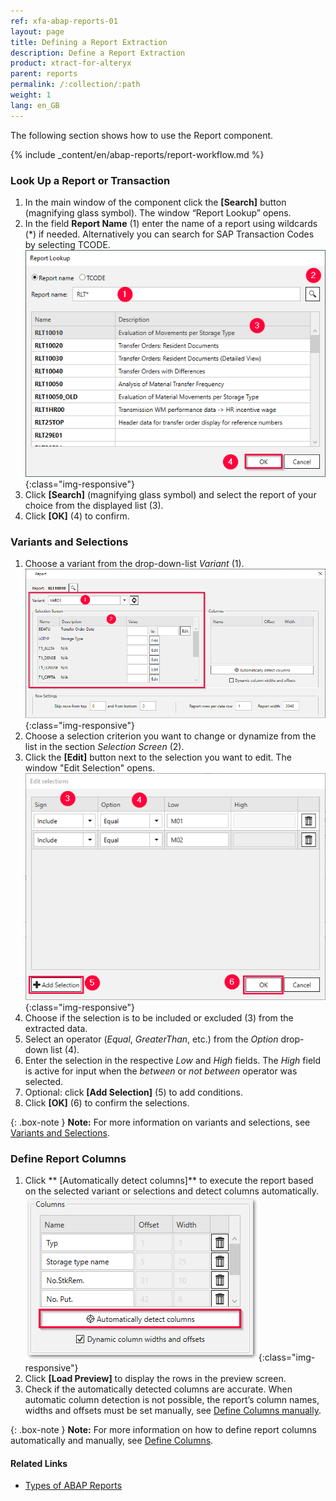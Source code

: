 ```yaml
---
ref: xfa-abap-reports-01
layout: page
title: Defining a Report Extraction
description: Define a Report Extraction
product: xtract-for-alteryx
parent: reports
permalink: /:collection/:path
weight: 1
lang: en_GB
---
```




The following section shows how to use the Report component. <br>

{% include _content/en/abap-reports/report-workflow.md %}

### Look Up a Report or Transaction
1. In the main window of the component click the **[Search]** button (magnifying glass symbol). The window “Report Lookup” opens.
2. In the field **Report Name** (1) enter the name of a report using wildcards (*) if needed. Alternatively you can search for SAP Transaction Codes by selecting TCODE.
![Look-Up-Report](/img/content/Look-Up-Report.png){:class="img-responsive"}
3. Click **[Search]** (magnifying glass symbol) and select the report of your choice from the displayed list (3).
4. Click **[OK]** (4) to confirm.


### Variants and Selections

1. Choose a variant from the drop-down-list *Variant* (1). <br>
![Report-Variants-Section](/img/content/Report-Variants-Selection.png){:class="img-responsive"}
2. Choose a selection criterion you want to change or dynamize from the list in the section *Selection Screen* (2).
3. Click the **[Edit]** button next to the selection you want to edit. The window "Edit Selection" opens.
![Report-Edit-Selections](/img/content/Report-Edit-Selections.png){:class="img-responsive"}
4. Choose if the selection is to be included or excluded (3) from the extracted data.
5. Select an operator (*Equal*, *GreaterThan*, etc.) from the *Option* drop-down list (4). 
6. Enter the selection in the respective *Low* and *High* fields. The *High* field is active for input when the *between* or *not between* operator was selected.
7. Optional: click **[Add Selection]** (5) to add conditions.
8. Click **[OK]** (6) to confirm the selections.

{: .box-note }
**Note:** For more information on variants and selections, see [Variants and Selections](./variants-and-selections).<br>

### Define Report Columns

1. Click ** [Automatically detect columns]** to execute the report based on the selected variant or selections and detect columns automatically.<br>
![Report-automatic-columns](/img/content/Report_new_automatic_columns.png){:class="img-responsive"}
2. Click **[Load Preview]** to display the rows in the preview screen.
3. Check if the automatically detected columns are accurate. When automatic column detection is not possible, the report’s column names, widths and offsets must be set manually, see [Define Columns manually](./report-columns-define#define-columns-manually).

{: .box-note }
**Note:** For more information on how to define report columns automatically and manually, see [Define Columns](./report-columns-define).


#### Related Links
- [Types of ABAP Reports](https://wiki.scn.sap.com/wiki/display/ABAP/Types+of+Reports)


<!---
### Further reading..

Most reports can be extracted in dialog mode. Some reports have to be extracted in background mode.
Reports that may cause issues:
- Reports w/o column separator '|', such as RM07MBST
- Reports with a '|' in the actual data.
- Reports, that split a line over multiple lines
- Interactive Reports that are meant for reporting purposes and offer navigational features.
- Reports created via report painter

{: .box-tip }
**Tip:** Instead of hard coding manual selections or variants, use parameters. This allows setting selections and variants at runtime.

--->
